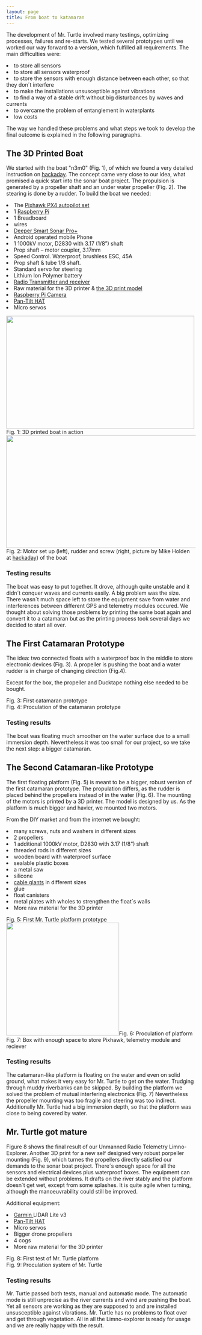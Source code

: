```yaml
---
layout: page
title: From boat to katamaran
---
```


<p>The development of Mr. Turtle involved many testings, optimizing processes, failures and re-starts. We tested several prototypes until we worked our way forward to a version, which fulfilled all requirements. The main difficulties were:</p>

<p><li>to store all sensors</li>
<li>to store all sensors waterproof</li>
<li>to store the sensors with enough distance between each other, so that they don´t interfere</li>
<li>to make the installations unsusceptible against vibrations</li>
<li>to find a way of a stable drift without big disturbances by waves and currents</li>
<li>to overcame the problem of entanglement in waterplants</li>
<li>low costs</li></p>

<p>The way we handled these problems and what steps we took to develop the final outcome is explained in the following paragraphs.</p>


<h2>The 3D Printed Boat</h2>

<p>We started with the boat "n3m0" (Fig. 1), of which we found a very detailed instruction on <a href="https://hackaday.io/project/25508-n3m0-the-autonomous-boat">hackaday</a>. The concept came very close to our idea, what promised a quick start into the sonar boat project. The propulsion is generated by a propeller shaft and an under water propeller (Fig. 2). The stearing is done by a rudder.
To build the boat we needed:</p>

<li>The <a href="{{ 'control.html' | absolute_url }}">Pixhawk PX4 autopilot set</a></li>
<li>1 <a href="{{ 'Overview.html' | absolute_url }}">Raspberry Pi</a></li>
<li>1 Breadboard</li>
<li>wires</li>
<li><a href="{{ 'sonarsensor.html' | absolute_url }}">Deeper Smart Sonar Pro+</a></li>
<li>Android operated mobile Phone</li>
<li>1 1000kV motor, D2830 with 3.17 (1/8”) shaft</li>
<li>Prop shaft – motor coupler, 3.17mm</li>
<li>Speed Control. Waterproof, brushless ESC, 45A</li>
<li>Prop shaft & tube 1/8 shaft.</li>
<li>Standard servo for steering</li>
<li>Lithium Ion Polymer battery</li>
<li><a href="{{ 'control.html' | absolute_url }}">Radio Transmitter and receiver</a></li>
<li>Raw material for the 3D printer & <a href="https://hackaday.io/project/25508-n3m0-the-autonomous-boat">the 3D print model</a></li>
<li><a href="{{ 'cam_engl.html' | absolute_url }}">Raspberry Pi Camera</a></li>
<li><a href="{{ 'cam_engl.html' | absolute_url }}">Pan-Tilt HAT</a></li>
<li>Micro servos</li>

<p>
<div class="box alt">
    <div class="row 50% uniform">
        <div class="4u"><span class="image fit"><img style="width: 500px; height: 300px;" src="assets/images/boat3D.jpg" alt="" />Fig. 1: 3D printed boat in action</span></div>
        <div class="4u"><span class="image fit"><img style="width: 700px; height: 300px;" src="assets/images/Drive1Nemo.png" alt="" />Fig. 2: Motor set up (left), rudder and screw (right, picture by Mike Holden at <a href="https://hackaday.io/project/25508-n3m0-the-autonomous-boat">hackaday</a>) of the boat</span></div>
    </div>
</div>
</p>

<h3>Testing results</h3>    

<p>The boat was easy to put together. It drove, although quite unstable and it didn´t conquer waves and currents easily. A big problem was the size. There wasn´t much space left to store the equipment save from water and interferences between different GPS and telemetry modules occured. 
We thought about solving those problems by printing the same boat again and convert it to a catamaran but as the printing process took several days we decided to start all over.</p>


<h2>The First Catamaran Prototype</h2>

<p>The idea: two connected floats with a waterproof box in the middle to store electronic devices (Fig. 3). A propeller is pushing the boat and a water rudder is in charge of changing direction (Fig.4).</p> <p> Except for the box, the propeller and Ducktape nothing else needed to be bought.</p>

<div class="box alt">
    <div class="row 50% uniform">
        <div class="4u"><span class="image fit"><img src="assets/images/Simon_katamaran.jpg" alt="" />Fig. 3: First catamaran prototype</span></div>
        <div class="4u"><span class="image fit"><img src="assets/images/DriveS.jpg" alt="" />Fig. 4: Proculation of the catamaran prototype</span></div>
    </div>
</div>

<h3>Testing results</h3>
<p> The boat was floating much smoother on the water surface due to a small immersion depth. Nevertheless it was too small for our project, so we take the next step: a bigger catamaran.</p>

<h2>The Second Catamaran-like Prototype</h2>

<p>The first floating platform (Fig. 5) is meant to be a bigger, robust version of the first catamaran prototype. The propulation differs, as the rudder is placed behind the propellers instead of in the water (Fig. 6). The mounting of the motors is printed by a 3D printer. The model is designed by us. As the platform is much bigger and havier, we mounted two motors.</p> 
<p>From the DIY market and from the internet we bought:</p>

<p><li>many screws, nuts and washers in different sizes</li>
<li>2 propellers</li>
<li>1 additional 1000kV motor, D2830 with 3.17 (1/8”) shaft</li>
<li>threaded rods in different sizes</li>
<li>wooden board with waterproof surface</li>
<li>sealable plastic boxes</li>
<li>a metal saw</li>
<li>silicone</li>
<li><a href="https://www.amazon.de/HSeaMall-Kabelverschraubung-Kabelsteckverbinder-Kabelverschraubungen-Kunststoffdr%C3%BCsen/dp/B0779BKYP3/ref=sr_1_1?ie=UTF8&qid=1550751466&sr=8-1&keywords=wasserdichte+kabeldurchfuehrung">cable glants</a> in different sizes</li>
<li>glue</li>
<li>float canisters</li>
<li>metal plates with wholes to strengthen the float´s walls</li>
<li>More raw material for the 3D printer</li></p>

<div class="box alt">
				<div class="row 50% uniform">
					<div class="4u"><span class="image fit"><img src="assets/images/turtle1.jpg" alt="" />Fig. 5: First Mr. Turtle platform prototype</span></div>
					<div class="4u"><span class="image fit"><img style="width: 300px; height: 300px;" src="assets/images/Drive23.jpg" alt="" />Fig. 6: Proculation of platform</span></div>
                    <div class="4u$"><span class="image fit"><img src="assets/images/telemetry_pix.jpg" alt="" />Fig. 7: Box with enough space to store Pixhawk, telemetry module and reciever</span></div>
                </div>
</div>

<h3>Testing results</h3>
<p>The catamaran-like platform is floating on the water and even on solid ground, what makes it very easy for Mr. Turtle to get on the water. Trudging through muddy riverbanks can be skipped. By  building the platform we solved the problem of mutual interfering electronics (Fig. 7) Nevertheless the propeller mounting was too fragile and steering was too indirect. Additionally Mr. Turtle had a big immersion depth, so that the platform was close to being covered by water. </p>
    
<h2>Mr. Turtle got mature</h2>

Figure 8 shows the final result of our Unmanned Radio Telemetry Limno-Explorer. Another 3D print for a new self designed very robust porpeller mounting (Fig. 9), which turnes the propellers directly satisfied our demands to the sonar boat project. There´s enough space for all the sensors and electrical devices plus waterproof boxes. The equipment can be extended without problems. It drafts on the river stably and the platform doesn´t get wet, except from some splashes. It is quite agile when turning, although the manoeuvrability could still be improved.

Additional equipment:

<p><li><a href="https://buy.garmin.com/de-DE/DE/p/557294">Garmin </a>LIDAR Lite v3</li>
<li><a href="{{ 'cam_engl.html' | absolute_url }}">Pan-Tilt HAT</a></li>
<li>Micro servos</li>
<li>Bigger drone propellers</li>
<li>4 cogs</li>
<li>More raw material for the 3D printer</li></p>

<div class="box alt">
				<div class="row 50% uniform">
					<div class="4u"><span class="image fit"><img src="assets/images/turtle2.jpg" alt="" />Fig. 8: First test of Mr. Turtle platform</span></div>
					<div class="4u"><span class="image fit"><img src="assets/images/RotorAerial2.JPG" alt="" />Fig. 9: Proculation system of Mr. Turtle</span></div>
                </div>
</div>

<h3>Testing results</h3>
<p>Mr. Turtle passed both tests, manual and automatic mode. The automatic mode is still unprecise as the river currents and wind are pushing the boat. Yet all sensors are working as they are supposed to and are installed unsusceptible against vibrations. Mr. Turtle has no problems to float over and get through vegetation. All in all the Limno-explorer is ready for usage and we are really happy with the result.</p>
